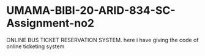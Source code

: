 # UMAMA-BIBI-20-ARID-834-SC-Assignment-no2
ONLINE BUS TICKET RESERVATION SYSTEM.
here i have giving the code of online ticketing system
